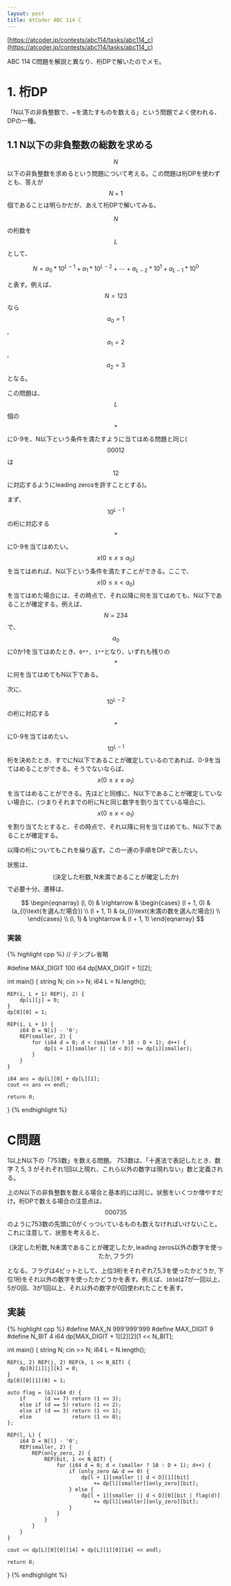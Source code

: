 ```yaml
---
layout: post
title: AtCoder ABC 114 C
---
```


[https://atcoder.jp/contests/abc114/tasks/abc114_c](https://atcoder.jp/contests/abc114/tasks/abc114_c)

ABC 114 C問題を解説と異なり、桁DPで解いたのでメモ。

# 1. 桁DP

「N以下の非負整数で、~を満たすものを数える」という問題でよく使われる、DPの一種。

## 1.1 N以下の非負整数の総数を求める

$$N$$以下の非負整数を求めるという問題について考える。この問題は桁DPを使わずとも、答えが$$N + 1$$個であることは明らかだが、あえて桁DPで解いてみる。

$$N$$の桁数を$$L$$として、

$$
N = a_0 * 10^{L - 1} + a_1 * 10^{L - 2} + \cdots + a_{L - 2} * 10^{1} + a_{L - 1} * 10^{0}
$$

と表す。例えば、$$N = 123$$なら$$a_0 = 1$$, $$a_1 = 2$$, $$a_2 = 3$$となる。

この問題は、$$L$$個の$$*$$に0-9を、N以下という条件を満たすように当てはめる問題と同じ($$00012$$は$$12$$に対応するようにleading zerosを許すこととする)。

まず、$$10^{L - 1}$$の桁に対応する$$*$$に0-9を当てはめたい。$$x(0\le x \le a_0)$$を当てはめれば、N以下という条件を満たすことができる。ここで、$$x(0\le x < a_0)$$を当てはめた場合には、その時点で、それ以降に何を当てはめても、N以下であることが確定する。例えば、$$N = 234$$で、$$a_0$$に0か1を当てはめたとき、`0**, 1**`となり、いずれも残りの$$*$$に何を当てはめてもN以下である。

次に、$$10^{L - 2}$$の桁に対応する$$*$$に0-9を当てはめたい。$$10^{L-1}$$桁を決めたとき、すでにN以下であることが確定しているのであれば、0-9を当てはめることができる。そうでないならば、$$x(0\le x \le a_1)$$を当てはめることができる。先ほどと同様に、N以下であることが確定していない場合に、(つまりそれまでの桁にNと同じ数字を割り当てている場合に)、$$x(0\le x < a_1)$$を割り当てたとすると、その時点で、それ以降に何を当てはめても、N以下であることが確定する。

以降の桁についてもこれを繰り返す。この一連の手順をDPで表したい。

状態は、$$(\text{決定した桁数}, \text{N未満であることが確定したか})$$で必要十分。遷移は、

$$
\begin{eqnarray}
(l, 0) & \rightarrow & \begin{cases}
(l + 1, 0) & (a_{l}\text{を選んだ場合}) \\
(l + 1, 1) & (a_{l}\text{未満の数を選んだ場合}) \\
\end{cases} \\
(l, 1) & \rightarrow & (l + 1, 1)
\end{eqnarray}
$$

### 実装

{% highlight cpp %}
// テンプレ省略

#define MAX_DIGIT 100
i64 dp[MAX_DIGIT + 1][2];

int main() {
    string N; cin >> N;
    i64 L = N.length();

    REP(i, L + 1) REP(j, 2) {
        dp[i][j] = 0;
    }
    dp[0][0] = 1;

    REP(i, L + 1) {
        i64 D = N[i] - '0';
        REP(smaller, 2) {
            for (i64 d = 0; d < (smaller ? 10 : D + 1); d++) {
                dp[i + 1][smaller || (d < D)] += dp[i][smaller];
            }
        }
    }

    i64 ans = dp[L][0] + dp[L][1];
    cout << ans << endl;

    return 0;
}
{% endhighlight %}


# C問題

1以上N以下の「753数」を数える問題。
753数は、「十進法で表記したとき、数字 7, 5, 3 がそれぞれ1回以上現れ、これら以外の数字は現れない」数と定義される。

上のN以下の非負整数を数える場合と基本的には同じ。状態をいくつか増やすだけ。桁DPで数える場合の注意点は、$$000735$$のように753数の先頭に0がくっついているものも数えなければいけないこと。これに注意して、状態を考えると、

$$
(\text{決定した桁数}, \text{N未満であることが確定したか}, \text{leading zeros以外の数字を使ったか}, \text{フラグ})
$$

となる。フラグは4ビットとして、上位3桁をそれぞれ7,5,3を使ったかどうか, 下位1桁をそれ以外の数字を使ったかどうかを表す。例えば、`1010`は7が一回以上、5が0回、3が1回以上、それ以外の数字が0回使われたことを表す。

## 実装

{% highlight cpp %}
#define MAX_N 999'999'999
#define MAX_DIGIT 9
#define N_BIT 4
i64 dp[MAX_DIGIT + 1][2][2][1 << N_BIT];

int main() {
    string N; cin >> N;
    i64 L = N.length();

    REP(i, 2) REP(j, 2) REP(k, 1 << N_BIT) {
        dp[0][i][j][k] = 0;
    }
    dp[0][0][1][0] = 1;

    auto flag = [&](i64 d) {
        if      (d == 7) return (1 << 3);
        else if (d == 5) return (1 << 2);
        else if (d == 3) return (1 << 1);
        else             return (1 << 0);
    };

    REP(l, L) {
        i64 D = N[l] - '0';
        REP(smaller, 2) {
            REP(only_zero, 2) {
                REP(bit, 1 << N_BIT) {
                    for (i64 d = 0; d < (smaller ? 10 : D + 1); d++) {
                        if (only_zero && d == 0) {
                            dp[l + 1][smaller || d < D][1][bit] 
                                += dp[l][smaller][only_zero][bit];
                        } else {
                            dp[l + 1][smaller || d < D][0][bit | flag(d)]
                                += dp[l][smaller][only_zero][bit];
                        }
                    }
                }
            }
        }
    }

    cout << dp[L][0][0][14] + dp[L][1][0][14] << endl;

    return 0;
}
{% endhighlight %}

